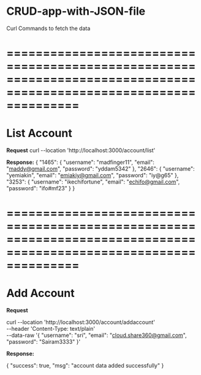 # CRUD-app-with-JSON-file
Curl Commands to fetch the data

==================================================================================================================
==========================
List Account
==========================
**Request**
curl --location 'http://localhost:3000/account/list'

**Response:**
{
    "1465": {
        "username": "madfinger11",
        "email": "maddy@gmail.com",
        "password": "yddam5342"
    },
    "2646": {
        "username": "yemiakin",
        "email": "emiakiy@gmail.com",
        "password": "iy@g65"
    },
    "3253": {
        "username": "ikechifortune",
        "email": "echifo@gmail.com",
        "password": "ifo#mf23"
    }
}

==================================================================================================================
==========================
Add Account
==========================
**Request**

curl --location 'http://localhost:3000/account/addaccount' \
--header 'Content-Type: text/plain' \
--data-raw '{
        "username": "sri",
        "email": "cloud.share360@gmail.com",
        "password": "Sairam3333"
}'

**Response:**

{
    "success": true,
    "msg": "account data added successfully"
}


